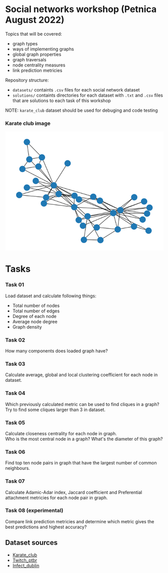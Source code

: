 # Social networks workshop (Petnica August 2022)

Topics that will be covered:
 - graph types
 - ways of implementing graphs
 - global graph properties
 - graph traversals
 - node centrality measures
 - link prediction metricies

Repository structure:
 - `datasets/` containts `.csv` files for each social network dataset
 - `solutions/` containts directories for each dataset with `.txt` and `.csv` files that are solutions to each task of this workshop

NOTE: `karate_club` dataset should be used for debuging and code testing</br>

### Karate club image
![karate_club_image](./karate_club.png)

# Tasks

### **Task 01**
Load dataset and calculate following things:

- Total number of nodes
- Total number of edges
- Degree of each node
- Average node degree
- Graph density

### **Task 02**
How many components does loaded graph have?

### **Task 03**
Calculate average, global and local clustering coefficient for each node in dataset.

### **Task 04**
Which previously calculated metric can be used to find cliques in a graph?</br>
Try to find some cliques larger than 3 in dataset.

### **Task 05**
Calculate closeness centrality for each node in graph.</br> 
Who is the most central node in a graph? What's the diameter of this graph?

### **Task 06**
Find top ten node pairs in graph that have the largest number of common neighbours.

### **Task 07**
Calculate Adamic-Adar index, Jaccard coefficient and Preferential attachment metricies for each node pair in graph.

### **Task 08** (experimental)
Compare link prediction metricies and determine which metric gives the best predictions and highest accuracy?

## Dataset sources
- [Karate_club](http://konect.cc/networks/ucidata-zachary/)
- [Twitch_ptbr](https://snap.stanford.edu/data/twitch-social-networks.html)
- [Infect_dublin](https://networkrepository.com/scc-infect-dublin.php)